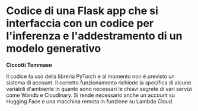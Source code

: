 # Codice di una Flask app che si interfaccia con un codice per l'inferenza e l'addestramento di un modelo generativo

**Ciccotti Tommaso**

Il codice fa uso della libreria PyTorch e al momento non è previsto un sistema di account.
Il corretto funzionamento richiede la specifica di alcune variabili d'ambiente in quanto sono necessari le chiavi segrete di vari servizi come Wandb e Cloudinary. 
Si rende necessario anche un account su Hugging Face e una macchina remota in funzione su Lambda Cloud.
